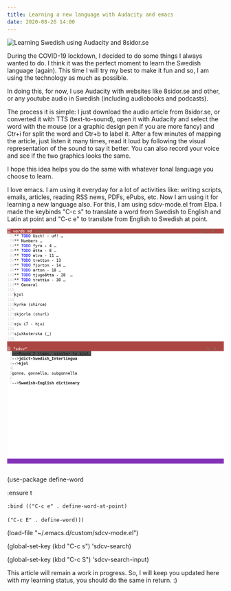 ```yaml
---
title: Learning a new language with Audacity and emacs
date: 2020-08-26 14:00
---
```


![Learning Swedish using Audacity and 8sidor.se](https://i.imgur.com/38Y3yM9.jpg)

During the COVID-19 lockdown, I decided to do some things I always wanted to do. I think it was the perfect moment to learn the Swedish language (again). 
This time I will try my best to make it fun and so, I am using the technology as much as possible. 

In doing this, for now, I use Audacity with websites like 8sidor.se and other, or any youtube audio in Swedish (including audiobooks and podcasts).

The process it is simple: I just download the audio article from 8sidor.se, or converted it with TTS (text-to-sound), open it with Audacity and select the word with the mouse (or a graphic design pen if you are more fancy) and Ctr+i for split the word and Ctr+b to label it. After a few minutes of mapping the article, just listen it many times, read it loud by following the visual representation of the sound to say it better. You can also record your voice and see if the two graphics looks the same.

I hope this idea helps you do the same with whatever tonal language you choose to learn.

I love emacs. I am using it everyday for a lot of activities like: writing scripts, emails, articles, reading RSS news, PDFs, ePubs, etc. Now I am using it for learning a new language also.
For this, I am using sdcv-mode.el from Elpa. I made the keybinds "C-c s" to translate a word from Swedish to English and Latin at point and "C-c e" to translate from English to Swedish at point. 

![Emacs](/images/screenshot-2020-08-26T131432.png)

(use-package define-word

  :ensure t

    :bind (("C-c e" . define-word-at-point)

    ("C-c E" . define-word)))

 (load-file "~/.emacs.d/custom/sdcv-mode.el")

 (global-set-key (kbd "C-c s") 'sdcv-search)

 (global-set-key (kbd "C-c S") 'sdcv-search-input)


This article will remain a work in progress. So, I will keep you updated here with my learning status, you should do the same in return. :)

